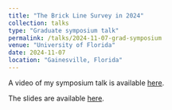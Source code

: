 ```yaml
---
title: "The Brick Line Survey in 2024"
collection: talks
type: "Graduate symposium talk"
permalink: /talks/2024-11-07-grad-symposium
venue: "University of Florida"
date: 2024-11-07
location: "Gainesville, Florida"
---
```


A video of my symposium talk is available [here](https://youtu.be/FpsQH7C0U0I).

The slides are available [here](https://abulatek.github.io/files/bulatek_symposium_2024.pdf).